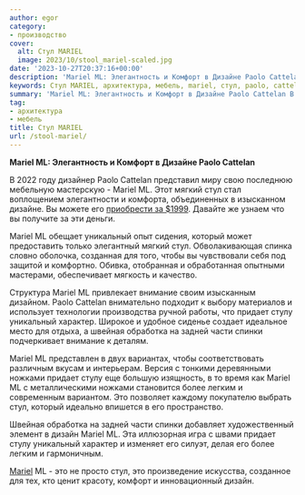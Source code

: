 ```yaml
---
author: egor
category:
- производство
cover:
  alt: Стул MARIEL
  image: 2023/10/stool_mariel-scaled.jpg
date: '2023-10-27T20:37:16+00:00'
description: 'Mariel ML: Элегантность и Комфорт в Дизайне Paolo Cattelan В 2022 году дизайнер Paolo Cattelan представил миру свою последнюю мебельную мастерскую -...'
keywords: Стул MARIEL, архитектура, мебель, mariel, стул, paolo, cattelan, уникальный, придает, стулу, это, комфорт, дизайне, мягкий, который, внимание, характер, швейная
summary: 'Mariel ML: Элегантность и Комфорт в Дизайне Paolo Cattelan В 2022 году дизайнер Paolo Cattelan представил миру свою последнюю мебельную мастерскую -...'
tag:
- архитектура
- мебель
title: Стул MARIEL
url: /stool-mariel/
---
```


**Mariel ML: Элегантность и Комфорт в Дизайне Paolo Cattelan**

В 2022 году дизайнер Paolo Cattelan представил миру свою последнюю мебельную мастерскую - Mariel ML. Этот мягкий стул стал воплощением элегантности и комфорта, объединенных в изысканном дизайне. Вы можете его [приобрести за $1999](https://www.cattelanitalia.com/ru/products/C5FB1717-9661-4CF1-979C-BED5F0727711?c=5). Давайте же узнаем что вы получите за эти деньги.

Mariel ML обещает уникальный опыт сидения, который может предоставить только элегантный мягкий стул. Обволакивающая спинка словно оболочка, созданная для того, чтобы вы чувствовали себя под защитой и комфортно. Обивка, отобранная и обработанная опытными мастерами, обеспечивает мягкость и качество.

Структура Mariel ML привлекает внимание своим изысканным дизайном. Paolo Cattelan внимательно подходит к выбору материалов и использует технологии производства ручной работы, что придает стулу уникальный характер. Широкое и удобное сиденье создает идеальное место для отдыха, а швейная обработка на задней части спинки подчеркивает внимание к деталям.

Mariel ML представлен в двух вариантах, чтобы соответствовать различным вкусам и интерьерам. Версия с тонкими деревянными ножками придает стулу еще большую изящность, в то время как Mariel ML с металлическими ножками становится более легким и современным вариантом. Это позволяет каждому покупателю выбрать стул, который идеально впишется в его пространство.

Швейная обработка на задней части спинки добавляет художественный элемент в дизайн Mariel ML. Эта иллюзорная игра с швами придает стулу уникальный характер и изменяет его силуэт, делая его более легким и гармоничным.

[Mariel](/mariel/) ML - это не просто стул, это произведение искусства, созданное для тех, кто ценит красоту, комфорт и инновационный дизайн.
